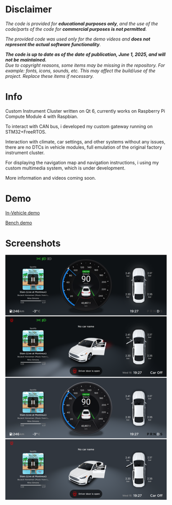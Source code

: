 # Disclaimer
*The code is provided for **educational purposes only**, and the use of the code/parts of the code for **commercial purposes is not permitted**.*

*The provided code was used only for the demo videos and **does not represent the actual software functionality**.*

***The code is up to date as of the date of publication, June 1, 2025, and will not be maintained.***
<br/>
*Due to copyright reasons, some items may be missing in the repository. For example: fonts, icons, sounds, etc.
This may affect the build/use of the project. Replace these items if necessary.*

# Info
Custom Instrument Cluster written on Qt 6, currently works on Raspberry Pi Compute Module 4 with Raspbian.

To interact with CAN bus, i developed my custom gateway running on STM32+FreeRTOS.

Interaction with climate, car settings, and other systems without any issues, there are no DTCs in vehicle modules, full emulation of the original factory instrument cluster.

For displaying the navigation map and navigation instructions, i using my custom multimedia system, which is under development.

More information and videos coming soon.
# Demo
[In-Vehicle demo](https://youtu.be/5xK9Aua130s "In-Vehicle demo")

[Bench demo](https://youtu.be/i1HMDwnfqPg "Bench demo")
# Screenshots
![](screenshots/night_On.png)
![](screenshots/night_Off.png)
![](screenshots/day_On.png)
![](screenshots/day_Off.png)
